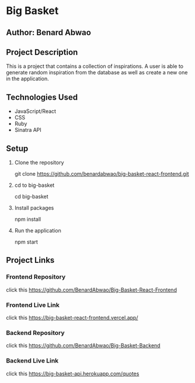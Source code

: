 # Big Basket

## Author: Benard Abwao

## Project Description

This is a project that contains a collection of inspirations. A user is able to generate random inspiration from the database as well as create a new one in the application.

## Technologies Used

- JavaScript/React
- CSS
- Ruby
- Sinatra API

## Setup

1. Clone the repository

   git clone https://github.com/benardabwao/big-basket-react-frontend.git

2. cd to big-basket

   cd big-basket

3. Install packages

   npm install

4. Run the application

   npm start

## Project Links

### Frontend Repository

click this https://github.com/BenardAbwao/Big-Basket-React-Frontend

### Frontend Live Link

click this https://big-basket-react-frontend.vercel.app/

### Backend Repository

click this https://github.com/BenardAbwao/Big-Basket-Backend

### Backend Live Link

click this https://big-basket-api.herokuapp.com/quotes
